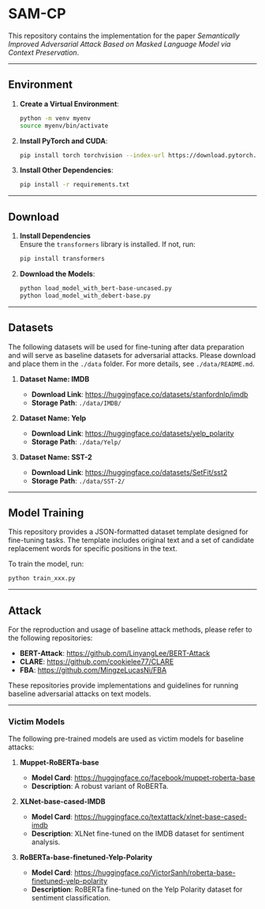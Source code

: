 # SAM-CP

This repository contains the implementation for the paper *Semantically Improved Adversarial Attack Based on Masked Language Model via Context Preservation*.

---

## Environment

1. **Create a Virtual Environment**:
   
   ```bash
   python -m venv myenv
   source myenv/bin/activate
   ```
   
2. **Install PyTorch and CUDA**:
   
   ```bash
   pip install torch torchvision --index-url https://download.pytorch.org/whl/cu121
   ```
   
3. **Install Other Dependencies**:
   
   ```bash
   pip install -r requirements.txt
   ```

---

## Download

1. **Install Dependencies**  
   Ensure the `transformers` library is installed. If not, run:

   ```bash
   pip install transformers
   ```

2. **Download the Models**:
   
   ```bash
   python load_model_with_bert-base-uncased.py
   python load_model_with_debert-base.py
   ```

---

## Datasets

The following datasets will be used for fine-tuning after data preparation and will serve as baseline datasets for adversarial attacks. Please download and place them in the `./data` folder. For more details, see `./data/README.md`.

1. **Dataset Name: IMDB**  
   - **Download Link**: https://huggingface.co/datasets/stanfordnlp/imdb 
   - **Storage Path**: `./data/IMDB/`

2. **Dataset Name: Yelp**  
   - **Download Link**: https://huggingface.co/datasets/yelp_polarity
   - **Storage Path**: `./data/Yelp/`

3. **Dataset Name: SST-2**  
   - **Download Link**: https://huggingface.co/datasets/SetFit/sst2  
   - **Storage Path**: `./data/SST-2/`

---

## Model Training

This repository provides a JSON-formatted dataset template designed for fine-tuning tasks. The template includes original text and a set of candidate replacement words for specific positions in the text.

To train the model, run:

```bash
python train_xxx.py
```

---

## Attack

For the reproduction and usage of baseline attack methods, please refer to the following repositories:

- **BERT-Attack**: https://github.com/LinyangLee/BERT-Attack 
- **CLARE**: https://github.com/cookielee77/CLARE 
- **FBA**: https://github.com/MingzeLucasNi/FBA

These repositories provide implementations and guidelines for running baseline adversarial attacks on text models.

---

### Victim Models

The following pre-trained models are used as victim models for baseline attacks:

1. **Muppet-RoBERTa-base**  
   - **Model Card**: https://huggingface.co/facebook/muppet-roberta-base
   - **Description**: A robust variant of RoBERTa.

2. **XLNet-base-cased-IMDB**  
   - **Model Card**: https://huggingface.co/textattack/xlnet-base-cased-imdb
   - **Description**: XLNet fine-tuned on the IMDB dataset for sentiment analysis.

3. **RoBERTa-base-finetuned-Yelp-Polarity**  
   - **Model Card**: https://huggingface.co/VictorSanh/roberta-base-finetuned-yelp-polarity
   - **Description**: RoBERTa fine-tuned on the Yelp Polarity dataset for sentiment classification.
